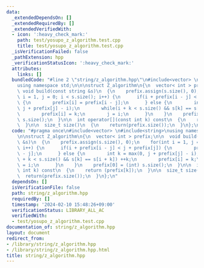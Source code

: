 ```yaml
---
data:
  _extendedDependsOn: []
  _extendedRequiredBy: []
  _extendedVerifiedWith:
  - icon: ':heavy_check_mark:'
    path: test/yosupo_z_algorithm.test.cpp
    title: test/yosupo_z_algorithm.test.cpp
  _isVerificationFailed: false
  _pathExtension: hpp
  _verificationStatusIcon: ':heavy_check_mark:'
  attributes:
    links: []
  bundledCode: "#line 2 \"string/z_algorithm.hpp\"\n#include<vector> \n#include<string>\n\
    using namespace std;\n\n\nstruct Z_algorithm\n{\n  vector< int > prefix;\n\n \
    \ void build(const string &s)\n  {\n    prefix.assign(s.size(), 0);\n    for(int\
    \ i = 1, j = 0; i < s.size(); i++) {\n      if(i + prefix[i - j] < j + prefix[j])\
    \ {\n        prefix[i] = prefix[i - j];\n      } else {\n        int k = max(0,\
    \ j + prefix[j] - i);\n        while(i + k < s.size() && s[k] == s[i + k]) ++k;\n\
    \        prefix[i] = k;\n        j = i;\n      }\n    }\n    prefix[0] = (int)\
    \ s.size();\n  }\n\n  int operator[](const int k) const\n  {\n    return (prefix[k]);\n\
    \  }\n\n  size_t size()\n  {\n    return(prefix.size());\n  }\n};\n"
  code: "#pragma once\n#include<vector> \n#include<string>\nusing namespace std;\n\
    \n\nstruct Z_algorithm\n{\n  vector< int > prefix;\n\n  void build(const string\
    \ &s)\n  {\n    prefix.assign(s.size(), 0);\n    for(int i = 1, j = 0; i < s.size();\
    \ i++) {\n      if(i + prefix[i - j] < j + prefix[j]) {\n        prefix[i] = prefix[i\
    \ - j];\n      } else {\n        int k = max(0, j + prefix[j] - i);\n        while(i\
    \ + k < s.size() && s[k] == s[i + k]) ++k;\n        prefix[i] = k;\n        j\
    \ = i;\n      }\n    }\n    prefix[0] = (int) s.size();\n  }\n\n  int operator[](const\
    \ int k) const\n  {\n    return (prefix[k]);\n  }\n\n  size_t size()\n  {\n  \
    \  return(prefix.size());\n  }\n};\n"
  dependsOn: []
  isVerificationFile: false
  path: string/z_algorithm.hpp
  requiredBy: []
  timestamp: '2024-02-10 15:48:26+09:00'
  verificationStatus: LIBRARY_ALL_AC
  verifiedWith:
  - test/yosupo_z_algorithm.test.cpp
documentation_of: string/z_algorithm.hpp
layout: document
redirect_from:
- /library/string/z_algorithm.hpp
- /library/string/z_algorithm.hpp.html
title: string/z_algorithm.hpp
---
```

